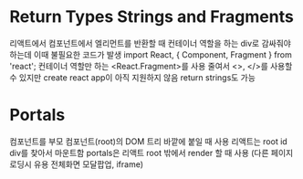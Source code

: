 # Return Types Strings and Fragments
리액트에서 컴포넌트에서 엘리먼트를 반환할 때 컨테이너 역할을 하는 div로 감싸줘야 하는데 이때 불필요한 코드가 발생
import React, { Component, Fragment } from 'react';
컨테이너 역할만 하는 <React.Fragment>를 사용
줄여서 <>, </>를 사용할 수 있지만 create react app이 아직 지원하지 않음
return strings도 가능

# Portals
컴포넌트를 부모 컴포넌트(root)의 DOM 트리 바깥에 붙일 때 사용
리액트는 root id div를 찾아서 마운트함
portals은 리액트 root 밖에서 render 할 때 사용 (다른 페이지 로딩시 유용 전체화면 모달팝업, iframe)
